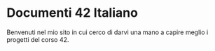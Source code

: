 # Documenti 42 Italiano

Benvenuti nel mio sito in cui cerco di darvi una mano a capire meglio i progetti del corso 42.
